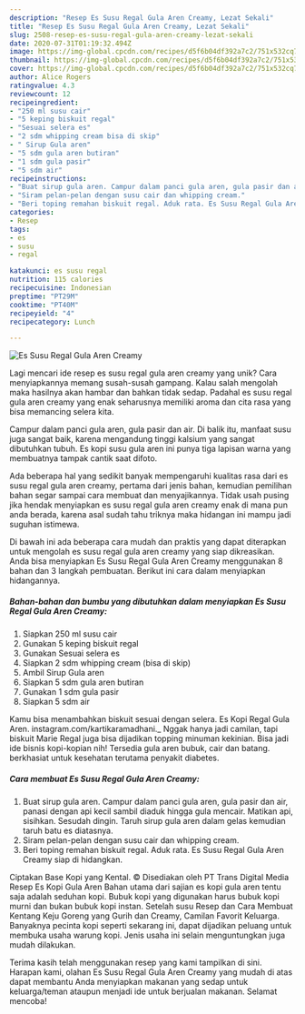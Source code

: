 ```yaml
---
description: "Resep Es Susu Regal Gula Aren Creamy, Lezat Sekali"
title: "Resep Es Susu Regal Gula Aren Creamy, Lezat Sekali"
slug: 2508-resep-es-susu-regal-gula-aren-creamy-lezat-sekali
date: 2020-07-31T01:19:32.494Z
image: https://img-global.cpcdn.com/recipes/d5f6b04df392a7c2/751x532cq70/es-susu-regal-gula-aren-creamy-foto-resep-utama.jpg
thumbnail: https://img-global.cpcdn.com/recipes/d5f6b04df392a7c2/751x532cq70/es-susu-regal-gula-aren-creamy-foto-resep-utama.jpg
cover: https://img-global.cpcdn.com/recipes/d5f6b04df392a7c2/751x532cq70/es-susu-regal-gula-aren-creamy-foto-resep-utama.jpg
author: Alice Rogers
ratingvalue: 4.3
reviewcount: 12
recipeingredient:
- "250 ml susu cair"
- "5 keping biskuit regal"
- "Sesuai selera es"
- "2 sdm whipping cream bisa di skip"
- " Sirup Gula aren"
- "5 sdm gula aren butiran"
- "1 sdm gula pasir"
- "5 sdm air"
recipeinstructions:
- "Buat sirup gula aren. Campur dalam panci gula aren, gula pasir dan air, panasi dengan api kecil sambil diaduk hingga gula mencair. Matikan api, sisihkan. Sesudah dingin. Taruh sirup gula aren dalam gelas kemudian taruh batu es diatasnya."
- "Siram pelan-pelan dengan susu cair dan whipping cream."
- "Beri toping remahan biskuit regal. Aduk rata. Es Susu Regal Gula Aren Creamy siap di hidangkan."
categories:
- Resep
tags:
- es
- susu
- regal

katakunci: es susu regal 
nutrition: 115 calories
recipecuisine: Indonesian
preptime: "PT29M"
cooktime: "PT40M"
recipeyield: "4"
recipecategory: Lunch

---
```



![Es Susu Regal Gula Aren Creamy](https://img-global.cpcdn.com/recipes/d5f6b04df392a7c2/751x532cq70/es-susu-regal-gula-aren-creamy-foto-resep-utama.jpg)

Lagi mencari ide resep es susu regal gula aren creamy yang unik? Cara menyiapkannya memang susah-susah gampang. Kalau salah mengolah maka hasilnya akan hambar dan bahkan tidak sedap. Padahal es susu regal gula aren creamy yang enak seharusnya memiliki aroma dan cita rasa yang bisa memancing selera kita.

Campur dalam panci gula aren, gula pasir dan air. Di balik itu, manfaat susu juga sangat baik, karena mengandung tinggi kalsium yang sangat dibutuhkan tubuh. Es kopi susu gula aren ini punya tiga lapisan warna yang membuatnya tampak cantik saat difoto.

Ada beberapa hal yang sedikit banyak mempengaruhi kualitas rasa dari es susu regal gula aren creamy, pertama dari jenis bahan, kemudian pemilihan bahan segar sampai cara membuat dan menyajikannya. Tidak usah pusing jika hendak menyiapkan es susu regal gula aren creamy enak di mana pun anda berada, karena asal sudah tahu triknya maka hidangan ini mampu jadi suguhan istimewa.


Di bawah ini ada beberapa cara mudah dan praktis yang dapat diterapkan untuk mengolah es susu regal gula aren creamy yang siap dikreasikan. Anda bisa menyiapkan Es Susu Regal Gula Aren Creamy menggunakan 8 bahan dan 3 langkah pembuatan. Berikut ini cara dalam menyiapkan hidangannya.

<!--inarticleads1-->

##### Bahan-bahan dan bumbu yang dibutuhkan dalam menyiapkan Es Susu Regal Gula Aren Creamy:

1. Siapkan 250 ml susu cair
1. Gunakan 5 keping biskuit regal
1. Gunakan Sesuai selera es
1. Siapkan 2 sdm whipping cream (bisa di skip)
1. Ambil  Sirup Gula aren
1. Siapkan 5 sdm gula aren butiran
1. Gunakan 1 sdm gula pasir
1. Siapkan 5 sdm air


Kamu bisa menambahkan biskuit sesuai dengan selera. Es Kopi Regal Gula Aren. instagram.com/kartikaramadhani._ Nggak hanya jadi camilan, tapi biskuit Marie Regal juga bisa dijadikan topping minuman kekinian. Bisa jadi ide bisnis kopi-kopian nih! Tersedia gula aren bubuk, cair dan batang. berkhasiat untuk kesehatan terutama penyakit diabetes. 

<!--inarticleads2-->

##### Cara membuat Es Susu Regal Gula Aren Creamy:

1. Buat sirup gula aren. Campur dalam panci gula aren, gula pasir dan air, panasi dengan api kecil sambil diaduk hingga gula mencair. Matikan api, sisihkan. Sesudah dingin. Taruh sirup gula aren dalam gelas kemudian taruh batu es diatasnya.
1. Siram pelan-pelan dengan susu cair dan whipping cream.
1. Beri toping remahan biskuit regal. Aduk rata. Es Susu Regal Gula Aren Creamy siap di hidangkan.


Ciptakan Base Kopi yang Kental. © Disediakan oleh PT Trans Digital Media Resep Es Kopi Gula Aren Bahan utama dari sajian es kopi gula aren tentu saja adalah seduhan kopi. Bubuk kopi yang digunakan harus bubuk kopi murni dan bukan bubuk kopi instan. Setelah susu Resep dan Cara Membuat Kentang Keju Goreng yang Gurih dan Creamy, Camilan Favorit Keluarga. Banyaknya pecinta kopi seperti sekarang ini, dapat dijadikan peluang untuk membuka usaha warung kopi. Jenis usaha ini selain menguntungkan juga mudah dilakukan. 

Terima kasih telah menggunakan resep yang kami tampilkan di sini. Harapan kami, olahan Es Susu Regal Gula Aren Creamy yang mudah di atas dapat membantu Anda menyiapkan makanan yang sedap untuk keluarga/teman ataupun menjadi ide untuk berjualan makanan. Selamat mencoba!

